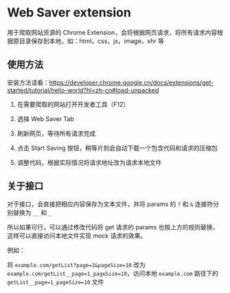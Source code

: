 # Web Saver extension

用于爬取网站资源的 Chrome Extension，会将根据网页请求，将所有请求内容根据原目录保存到本地，如：html，css，js，image，xhr 等

## 使用方法

安装方法请看：https://developer.chrome.google.cn/docs/extensions/get-started/tutorial/hello-world?hl=zh-cn#load-unpacked

1. 在需要爬取的网站打开开发者工具（F12）

2. 选择 Web Saver Tab

3. 刷新网页，等待所有请求完成

4. 点击 Start Saving 按钮，稍等片刻会自动下载一个包含代码和请求的压缩包

5. 调整代码，根据实际情况将请求地址改为请求本地文件

## 关于接口

对于接口，会直接把相应内容保存为文本文件，并将 params 的 `?` 和 `&` 连接符分别替换为 `__` 和 `_`

所以如果可行，可以通过修改代码将 get 请求的 params 也按上方的规则替换，这样可以直接访问本地文件实现 mock 请求的效果。

例如：

将 `example.com/getList?page=1&pageSize=10` 改为 `example.com/getList__page=1_pageSize=10`，访问本地 `example.com` 路径下的 `getList__page=1_pageSize=10` 文件